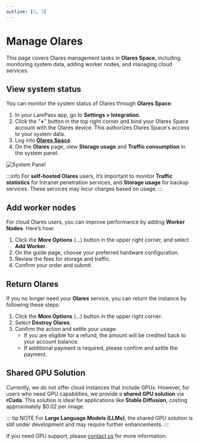 ```yaml
---
outline: [2, 3]
---
```


# Manage Olares 

This page covers Olares management tasks in **Olares Space**, including monitoring system data, adding worker nodes, and managing cloud services.

## View system status

You can monitor the system status of Olares through **Olares Space**:

1. In your LarePass app, go to **Settings > Integration**.
2. Click the "**+**" button in the top right corner and bind your Olares Space account with the Olares device. This authorizes Olares Space's access to your system data.
3. Log into [**Olares Space**](https://space.jointolares.com/).
4. On the **Olares** page, view **Storage usage** and **Traffic consumption** in the system panel.

![System Panel](/images/how-to/space/my_terminus.jpg)

:::info
For **self-hosted Olares** users, it’s important to monitor
**Traffic statistics** for intranet penetration services,
and **Storage usage** for backup services. These services may incur charges based on usage.
:::

## Add worker nodes

For cloud Olares users, you can improve performance by adding **Worker Nodes**. Here’s how:

1. Click the **More Options** (...) button in the upper right corner, and select **Add Worker**.
1. On the guide page, choose your preferred hardware configuration.
2. Review the fees for storage and traffic.
3. Confirm your order and submit.

## Return Olares

If you no longer need your **Olares** service, you can return the instance by following these steps:

1. Click the **More Options** (...) button in the upper right corner.
2. Select **Destroy Olares**.
3. Confirm the action and settle your usage:
   - If you are eligible for a refund, the amount will be credited back to your account balance.
   - If additional payment is required, please confirm and settle the payment.

## Shared GPU Solution

Currently, we do not offer cloud instances that include GPUs. However, for users who need GPU capabilities, we provide a **shared GPU solution** via **rCuda**. This solution is ideal for applications like **Stable Diffusion**, costing approximately $0.02 per image.

::: tip NOTE
For **Large Language Models (LLMs)**, the shared GPU solution is still under development and may require further enhancements.
:::

If you need GPU support, please [contact us](mailto:support@olares.com) for more information.